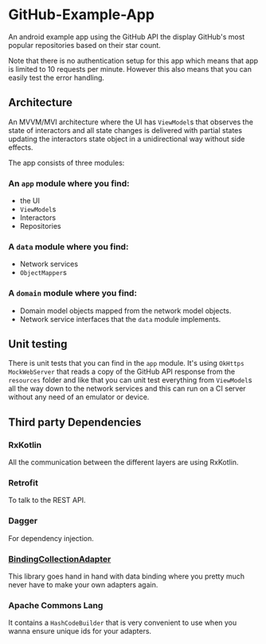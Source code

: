 # GitHub-Example-App
An android example app using the GitHub API the display GitHub's most popular repositories based on their star count.

Note that there is no authentication setup for this app which means that app is limited to 10 requests per minute. However this also means that you can easily test the error handling.

## Architecture
An MVVM/MVI architecture where the UI has `ViewModel`s that observes the state of interactors and all state changes is delivered with partial states updating the interactors state object in a unidirectional way without side effects.

The app consists of three modules:

### An `app` module where you find:
* the UI
* `ViewModel`s
* Interactors
* Repositories

### A `data` module where you find:
* Network services
* `ObjectMapper`s

### A `domain` module where you find:
* Domain model objects mapped from the network model objects.
* Network service interfaces that the `data` module implements.

## Unit testing
There is unit tests that you can find in the `app` module. It's using `OkHttps` `MockWebServer` that reads a copy of the GitHub API response from the `resources` folder and like that you can unit test everything from `ViewModel`s all the way down to the network services and this can run on a CI server without any need of an emulator or device.

## Third party Dependencies
### RxKotlin
All the communication between the different layers are using RxKotlin.

### Retrofit
To talk to the REST API.

### Dagger
For dependency injection.

### [BindingCollectionAdapter](https://github.com/evant/binding-collection-adapter)
This library goes hand in hand with data binding where you pretty much never have to make your own adapters again.

### Apache Commons Lang
It contains a `HashCodeBuilder` that is very convenient to use when you wanna ensure unique ids for your adapters.
